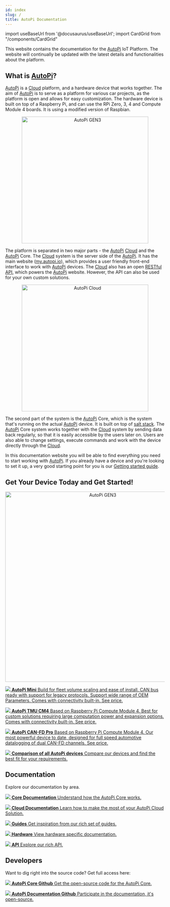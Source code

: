 ```yaml
---
id: index
slug: /
title: AutoPi Documentation
---
```


import useBaseUrl from '@docusaurus/useBaseUrl';
import CardGrid from "/components/CardGrid"

This website contains the documentation for the [AutoPi](https://www.autopi.io) IoT Platform. The website will continually
be updated with the latest details and functionalities about the platform.

## What is [AutoPi](https://www.autopi.io)?

[AutoPi](https://www.autopi.io) is a [Cloud](https://www.autopi.io/software-platform/cloud-management) platform, and a hardware device that works together. The aim of [AutoPi](https://www.autopi.io) is to
serve as a platform for various car projects, as the platform is open and allows for easy
customization. The hardware device is built on top of a Raspberry Pi, and can use the RPi Zero, 3, 4 and Compute Module 4 boards. It is using a modified version of Raspbian.

<p align="center">
  <img src={useBaseUrl('img/shared/gen3device_narrow.png')} alt="AutoPi GEN3" width="400"/>
</p>

The platform is separated in two major parts - the [AutoPi](https://www.autopi.io) [Cloud](https://www.autopi.io/software-platform/cloud-management) and the [AutoPi](https://www.autopi.io) Core. The [Cloud](https://www.autopi.io/software-platform/cloud-management)
system is the server side of the [AutoPi](https://www.autopi.io). It has the main website ([my.autopi.io](https://my.autopi.io)),
which provides a user friendly front-end interface to work with [AutoPi](https://www.autopi.io) devices. The [Cloud](https://www.autopi.io/software-platform/cloud-management) also has
an open [RESTful API](https://api.autopi.io), which powers the [AutoPi](https://my.autopi.io)
website. However, the API can also be used for your own custom solutions.

<p align="center">
  <img src={useBaseUrl('/img/cloud/intro/cloud_device_setups_scaled.png')} alt="AutoPi Cloud" width="400"/>
</p>


The second part of the system is the [AutoPi](https://www.autopi.io) Core, which is the system that's running on the actual
[AutoPi](https://www.autopi.io) device. It is built on top of [salt stack](https://saltproject.io/). The [AutoPi](https://www.autopi.io) Core system
works together with the [Cloud](https://www.autopi.io/software-platform/cloud-management) system by sending data back regularly, so that it is easily accessible
by the users later on. Users are also able to change settings, execute commands and work with the
device directly through the [Cloud](https://www.autopi.io/software-platform/cloud-management).

In this documentation website you will be able to find everything you need to start working with
[AutoPi](https://autopi.io). If you already have a device and you're looking to set it up, a very
good starting point for you is our [Getting started guide](/getting_started/autopi_tmu_cm4/).


## Get Your Device Today and Get Started!

<p align="center">
  <img src={useBaseUrl('img/shared/autopi_devices_trans.png')} alt="AutoPi GEN3" width="600"/>
</p>

<CardGrid home>

[![](/img/hardware/autopi_mini/AutoPi_Mini_5_Top_right.png) **AutoPi Mini** Build for fleet volume scaling and ease of install. CAN bus ready with support for legacy protocols. Support wide range of OEM Parameters. Comes with connectivity built-in. See price.](https://shop.autopi.io/products/autopi-mini)

[![](/img/hardware/autopi_tmu_cm4/TMU_Floating_Topside_V1_scaled.png) **AutoPi TMU CM4** Based on Raspberry Pi Compute Module 4. Best for custom solutions requiring large computation power and expansion options. Comes with connectivity built-in. See price.](https://shop.autopi.io/products/autopi-telematics-unit-cm4-4g-lte-edition)

[![](/img/hardware/autopi_canfd_pro/canfd_pro_trans.png) **AutoPi CAN-FD Pro** Based on Raspberry Pi Compute Module 4. Our most powerful device to date, designed for full speed automotive datalogging of dual CAN-FD channels. See price.](https://shop.autopi.io/products/autopi-can-fd-pro)

[![](/img/shared/autopi_devices_trans.png) **Comparison of all AutoPi devices** Compare our devices and find the best fit for your requirements.](https://www.autopi.io/hardware/compare/)

</CardGrid>


## Documentation

Explore our documentation by area.

<CardGrid home>

[![](/img/shared/favicon-194x194.png) **Core Documentation** Understand how the AutoPi Core works.](/core/index.md)


[![](/img/shared/laptop_autopi_3_scaled.png) **Cloud Documentation** Learn how to make the most of your AutoPi Cloud Solution.](/cloud/index.md)


[![](/img/shared/guides_trans.png) **Guides** Get inspiration from our rich set of guides.](/getting_started/autopi_tmu_cm4/index.md)

[![](/img/hardware/autopi_tmu_cm4/TMU_Floating_Topside_V1_scaled.png) **Hardware** View hardware specific documentation.](/hardware/index.md)

[![](/img/getting_started/api/api_intro/api_frontpage.jpg) **API** Explore our rich API.](https://api.autopi.io/)

</CardGrid>



## Developers
Want to dig right into the source code? Get full access here:

<CardGrid home>

[![](/img/shared/github.png) **AutoPi Core Github** Get the open-source code for the AutoPi Core.](https://github.com/autopi-io/autopi-core)

[![](/img/shared/github.png) **AutoPi Documentation Github** Participate in the documentation, it's open-source.](https://github.com/autopi-io/documentation)

</CardGrid>
